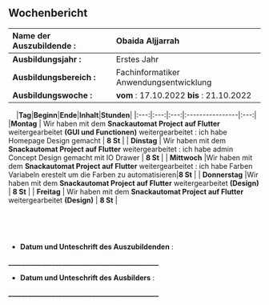 ## Wochenbericht

| **Name der Auszubildende :** | Obaida Aljjarrah |
|:--------|:--------|
| **Ausbildungsjahr :** | Erstes Jahr |
| **Ausbildungsbereich :** | Fachinformatiker Anwendungsentwicklung |
| **Ausbildungswoche :** | **vom** : 17.10.2022 **bis** : 21.10.2022 |

&nbsp;
&nbsp;
|**Tag**|**Beginn**|**Ende**|**Inhalt**|**Stunden**|
|:---:|:---:|:---:|:----------------|:---:|
|**Montag** | Wir haben mit dem **Snackautomat Project auf Flutter** weitergearbeitet **(GUI und Functionen)** weitergearbeitet : ich habe Homepage Design gemacht | **8 St** |
| **Dinstag** | Wir haben mit dem **Snackautomat Project auf Flutter** weitergearbeitet : ich habe admin Concept Design gemacht mit IO Drawer | **8 St**  |
| **Mittwoch** |Wir haben mit dem **Snackautomat Project auf Flutter** weitergearbeitet : ich habe Farben Variabeln erestelt um die Farben zu automatisieren|**8 St** |
| **Donnerstag** |Wir haben mit dem **Snackautomat Project auf Flutter** weitergearbeitet **(Design)** | **8 St** |
| **Freitag** | Wir haben mit dem **Snackautomat Project auf Flutter** weitergearbeitet **(Design)** | **8 St** |

&nbsp;

&nbsp;

* **Datum und Unteschrift des Auszubildenden** :
&nbsp;
&nbsp;

**_____________________________________________**
&nbsp;
&nbsp;

* **Datum und Unteschrift des Ausbilders** :
&nbsp;
&nbsp;

**_____________________________________________**